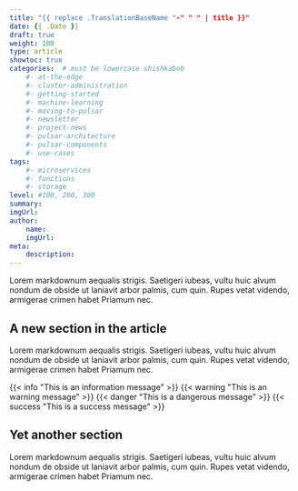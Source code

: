 ```yaml
---
title: "{{ replace .TranslationBaseName "-" " " | title }}"
date: {{ .Date }}
draft: true
weight: 100
type: article
showtoc: true
categories:  # must be lowercase shishkabob
    #- at-the-edge
    #- cluster-administration
    #- getting-started
    #- machine-learning
    #- moving-to-pulsar
    #- newsletter
    #- project-news
    #- pulsar-architecture
    #- pulsar-components
    #- use-cases
tags:
    #- microservices
    #- functions
    #- storage
level: #100, 200, 300
summary:
imgUrl:
author:
    name:
    imgUrl:
meta:
    description: 
---
```


Lorem markdownum aequalis strigis. Saetigeri iubeas, vultu huic alvum nondum
de obside ut laniavit arbor palmis, cum quin. Rupes vetat videndo, armigerae
crimen habet Priamum nec.

## A new section in the article

Lorem markdownum aequalis strigis. Saetigeri iubeas, vultu huic alvum nondum
de obside ut laniavit arbor palmis, cum quin. Rupes vetat videndo, armigerae
crimen habet Priamum nec.

{{< info "This is an information message" >}}
{{< warning "This is an warning message" >}}
{{< danger "This is a dangerous message" >}}
{{< success "This is a success message" >}}

## Yet another section

Lorem markdownum aequalis strigis. Saetigeri iubeas, vultu huic alvum nondum
de obside ut laniavit arbor palmis, cum quin. Rupes vetat videndo, armigerae
crimen habet Priamum nec.
